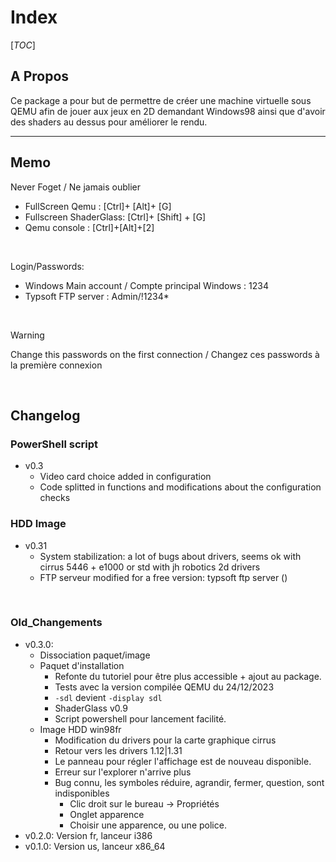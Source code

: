 # Index
[_TOC_]

## A Propos
Ce package a pour but de permettre de créer une machine virtuelle sous QEMU afin de jouer aux jeux en 2D demandant Windows98 ainsi que d'avoir des shaders au dessus pour améliorer le rendu.

----
## Memo
Never Foget / Ne jamais oublier
- FullScreen Qemu : [Ctrl]+ [Alt]+ [G]
- Fullscreen ShaderGlass: [Ctrl]+ [Shift] + [G]
- Qemu console : [Ctrl]+[Alt]+[2]

<br>

Login/Passwords:
- Windows Main account / Compte principal Windows : 1234
- Typsoft FTP server : Admin/!1234*

<br>

> [!WARNING]  
> Change this passwords on the first connection / Changez ces passwords à la première connexion

<br>


## Changelog
### PowerShell script
- v0.3
  - Video card choice added in configuration
  - Code splitted in functions and modifications about the configuration checks

### HDD Image
- v0.31
  - System stabilization: a lot of bugs about drivers, seems ok with cirrus 5446 + e1000 or std with jh robotics 2d drivers
  - FTP serveur modified for a free version: typsoft ftp server ()
 
<br>

### Old_Changements
- v0.3.0: 
    - Dissociation paquet/image
    - Paquet d'installation
      - Refonte du tutoriel pour être plus accessible + ajout au package.
      - Tests avec la version compilée QEMU du 24/12/2023
      - `-sdl` devient `-display sdl`
      - ShaderGlass v0.9
      - Script powershell pour lancement facilité.
    - Image HDD win98fr
      - Modification du drivers pour la carte graphique cirrus
      - Retour vers les drivers 1.12|1.31
      - Le panneau pour régler l'affichage est de nouveau disponible.
      - Erreur sur l'explorer n'arrive plus
      - Bug connu, les symboles réduire, agrandir, fermer, question, sont indisponibles
        - Clic droit sur le bureau &rarr; Propriétés
        - Onglet apparence
        - Choisir une apparence, ou une police.
- v0.2.0: Version fr, lanceur i386
- v0.1.0: Version us, lanceur x86_64
